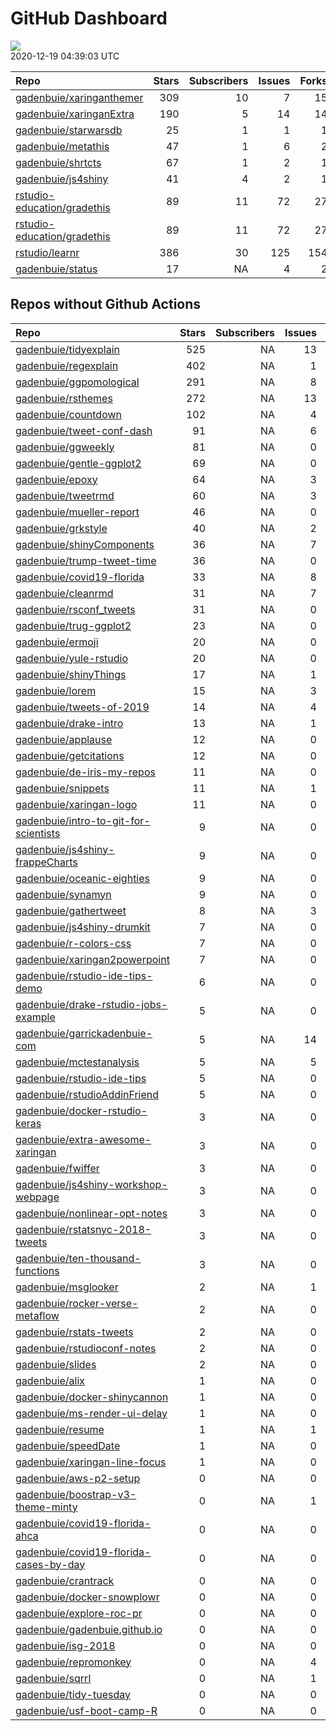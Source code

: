 GitHub Dashboard
================

![](https://github.com/gadenbuie/status/workflows/Render%20Status/badge.svg)  
2020-12-19 04:39:03 UTC

| Repo                                                                          | Stars | Subscribers | Issues | Forks | Status                                                                                                                                                       | Commit                                                                                                                                                                          |
| :---------------------------------------------------------------------------- | ----: | ----------: | -----: | ----: | :----------------------------------------------------------------------------------------------------------------------------------------------------------- | :------------------------------------------------------------------------------------------------------------------------------------------------------------------------------ |
| [gadenbuie/xaringanthemer](https://github.com/gadenbuie/xaringanthemer)       |   309 |          10 |      7 |    15 | [![](https://github.com/gadenbuie/xaringanthemer/workflows/tic/badge.svg)](https://github.com/gadenbuie/xaringanthemer/actions/runs/431889883)               | <a href="https://github.com/gadenbuie/xaringanthemer/commit/f2edaf0f256cb88171c80f26a1829e5fde4a274c" title="[ci] Dispatch events to gadenbuie/status">f2edaf</a>               |
| [gadenbuie/xaringanExtra](https://github.com/gadenbuie/xaringanExtra)         |   190 |           5 |     14 |    14 | [![](https://github.com/gadenbuie/xaringanExtra/workflows/tic/badge.svg)](https://github.com/gadenbuie/xaringanExtra/actions/runs/431881359)                 | <a href="https://github.com/gadenbuie/xaringanExtra/commit/93429efefb268a4df2f43935304a8f781f73ece8" title="[ci] tic::update_tic() and add status update step">93429e</a>       |
| [gadenbuie/starwarsdb](https://github.com/gadenbuie/starwarsdb)               |    25 |           1 |      1 |     1 | [![](https://github.com/gadenbuie/starwarsdb/workflows/tic/badge.svg)](https://github.com/gadenbuie/starwarsdb/actions/runs/431872834)                       | <a href="https://github.com/gadenbuie/starwarsdb/commit/bb52cb21155b280aa92cdd86de3c1c7b32e816bf" title="[ci] tic::update_tic() and add status update step">bb52cb</a>          |
| [gadenbuie/metathis](https://github.com/gadenbuie/metathis)                   |    47 |           1 |      6 |     2 | [![](https://github.com/gadenbuie/metathis/workflows/tic/badge.svg)](https://github.com/gadenbuie/metathis/actions/runs/431434277)                           | <a href="https://github.com/gadenbuie/metathis/commit/ea26bc9f4abe3a1abf9ea051ed2e7ae21143794e" title="[ci] tic::update_tic() and add status update step">ea26bc</a>            |
| [gadenbuie/shrtcts](https://github.com/gadenbuie/shrtcts)                     |    67 |           1 |      2 |     1 | [![](https://github.com/gadenbuie/shrtcts/workflows/tic/badge.svg)](https://github.com/gadenbuie/shrtcts/actions/runs/431435883)                             | <a href="https://github.com/gadenbuie/shrtcts/commit/c2103728f2b73619d9eebf48f2cf62605d53972f" title="[ci] tic::update_tic() and add status update step">c21037</a>             |
| [gadenbuie/js4shiny](https://github.com/gadenbuie/js4shiny)                   |    41 |           4 |      2 |     1 | [![](https://github.com/gadenbuie/js4shiny/workflows/tic/badge.svg)](https://github.com/gadenbuie/js4shiny/actions/runs/431438848)                           | <a href="https://github.com/gadenbuie/js4shiny/commit/280ed148f678103c91a3ece2f6a2986bffd2fea1" title="[ci] tic::update_tic() and add status update step">280ed1</a>            |
| [rstudio-education/gradethis](https://github.com/rstudio-education/gradethis) |    89 |          11 |     72 |    27 | [![](https://github.com/rstudio-education/gradethis/workflows/R-CMD-check/badge.svg)](https://github.com/rstudio-education/gradethis/actions/runs/431111254) | <a href="https://github.com/rstudio-education/gradethis/commit/a5a03ce6bbec84885eda37bd56b52597536e4dba" title="Remove unused code from testing pipe message">a5a03c</a>        |
| [rstudio-education/gradethis](https://github.com/rstudio-education/gradethis) |    89 |          11 |     72 |    27 | [![](https://github.com/rstudio-education/gradethis/workflows/pkgdown/badge.svg)](https://github.com/rstudio-education/gradethis/actions/runs/413382645)     | <a href="https://github.com/rstudio-education/gradethis/commit/b2d9ef55d3f68d3dcadae06df2fc213d87f2d30b" title="code_feedback() can accept character vectors (#182)">b2d9ef</a> |
| [rstudio/learnr](https://github.com/rstudio/learnr)                           |   386 |          30 |    125 |   154 | [![](https://github.com/rstudio/learnr/workflows/R-CMD-check/badge.svg)](https://github.com/rstudio/learnr/actions/runs/416410965)                           | <a href="https://github.com/rstudio/learnr/commit/bdb2c5238fb8b7c228ba7ad161a2168cae6b35f0" title="Count bytes instead of characters (#452)">bdb2c5</a>                         |
| [gadenbuie/status](https://github.com/gadenbuie/status)                       |    17 |          NA |      4 |     2 | [![](https://github.com/gadenbuie/status/workflows/Render%20Status/badge.svg)](https://github.com/gadenbuie/status/actions/runs/431898697)                   | <a href="https://github.com/gadenbuie/status/commit/c14272f8b6726d5403088f97a3f903ec3bdfa17b" title="Re-build status page">c14272</a>                                           |

## Repos without Github Actions

| Repo                                                                                                | Stars | Subscribers | Issues | Forks |
| :-------------------------------------------------------------------------------------------------- | ----: | ----------: | -----: | ----: |
| [gadenbuie/tidyexplain](https://github.com/gadenbuie/tidyexplain)                                   |   525 |          NA |     13 |    87 |
| [gadenbuie/regexplain](https://github.com/gadenbuie/regexplain)                                     |   402 |          NA |      1 |    20 |
| [gadenbuie/ggpomological](https://github.com/gadenbuie/ggpomological)                               |   291 |          NA |      8 |    16 |
| [gadenbuie/rsthemes](https://github.com/gadenbuie/rsthemes)                                         |   272 |          NA |     13 |    16 |
| [gadenbuie/countdown](https://github.com/gadenbuie/countdown)                                       |   102 |          NA |      4 |     7 |
| [gadenbuie/tweet-conf-dash](https://github.com/gadenbuie/tweet-conf-dash)                           |    91 |          NA |      6 |    50 |
| [gadenbuie/ggweekly](https://github.com/gadenbuie/ggweekly)                                         |    81 |          NA |      0 |     8 |
| [gadenbuie/gentle-ggplot2](https://github.com/gadenbuie/gentle-ggplot2)                             |    69 |          NA |      0 |    13 |
| [gadenbuie/epoxy](https://github.com/gadenbuie/epoxy)                                               |    64 |          NA |      3 |     4 |
| [gadenbuie/tweetrmd](https://github.com/gadenbuie/tweetrmd)                                         |    60 |          NA |      3 |     3 |
| [gadenbuie/mueller-report](https://github.com/gadenbuie/mueller-report)                             |    46 |          NA |      0 |    26 |
| [gadenbuie/grkstyle](https://github.com/gadenbuie/grkstyle)                                         |    40 |          NA |      2 |     6 |
| [gadenbuie/shinyComponents](https://github.com/gadenbuie/shinyComponents)                           |    36 |          NA |      7 |     3 |
| [gadenbuie/trump-tweet-time](https://github.com/gadenbuie/trump-tweet-time)                         |    36 |          NA |      0 |     0 |
| [gadenbuie/covid19-florida](https://github.com/gadenbuie/covid19-florida)                           |    33 |          NA |      8 |     9 |
| [gadenbuie/cleanrmd](https://github.com/gadenbuie/cleanrmd)                                         |    31 |          NA |      7 |     1 |
| [gadenbuie/rsconf\_tweets](https://github.com/gadenbuie/rsconf_tweets)                              |    31 |          NA |      0 |    13 |
| [gadenbuie/trug-ggplot2](https://github.com/gadenbuie/trug-ggplot2)                                 |    23 |          NA |      0 |     5 |
| [gadenbuie/ermoji](https://github.com/gadenbuie/ermoji)                                             |    20 |          NA |      0 |     1 |
| [gadenbuie/yule-rstudio](https://github.com/gadenbuie/yule-rstudio)                                 |    20 |          NA |      0 |     8 |
| [gadenbuie/shinyThings](https://github.com/gadenbuie/shinyThings)                                   |    17 |          NA |      1 |     1 |
| [gadenbuie/lorem](https://github.com/gadenbuie/lorem)                                               |    15 |          NA |      3 |     1 |
| [gadenbuie/tweets-of-2019](https://github.com/gadenbuie/tweets-of-2019)                             |    14 |          NA |      4 |     2 |
| [gadenbuie/drake-intro](https://github.com/gadenbuie/drake-intro)                                   |    13 |          NA |      1 |     4 |
| [gadenbuie/applause](https://github.com/gadenbuie/applause)                                         |    12 |          NA |      0 |     1 |
| [gadenbuie/getcitations](https://github.com/gadenbuie/getcitations)                                 |    12 |          NA |      0 |     3 |
| [gadenbuie/de-iris-my-repos](https://github.com/gadenbuie/de-iris-my-repos)                         |    11 |          NA |      0 |     0 |
| [gadenbuie/snippets](https://github.com/gadenbuie/snippets)                                         |    11 |          NA |      1 |     5 |
| [gadenbuie/xaringan-logo](https://github.com/gadenbuie/xaringan-logo)                               |    11 |          NA |      0 |     8 |
| [gadenbuie/intro-to-git-for-scientists](https://github.com/gadenbuie/intro-to-git-for-scientists)   |     9 |          NA |      0 |     1 |
| [gadenbuie/js4shiny-frappeCharts](https://github.com/gadenbuie/js4shiny-frappeCharts)               |     9 |          NA |      0 |     3 |
| [gadenbuie/oceanic-eighties](https://github.com/gadenbuie/oceanic-eighties)                         |     9 |          NA |      0 |     3 |
| [gadenbuie/synamyn](https://github.com/gadenbuie/synamyn)                                           |     9 |          NA |      0 |     0 |
| [gadenbuie/gathertweet](https://github.com/gadenbuie/gathertweet)                                   |     8 |          NA |      3 |     2 |
| [gadenbuie/js4shiny-drumkit](https://github.com/gadenbuie/js4shiny-drumkit)                         |     7 |          NA |      0 |     1 |
| [gadenbuie/r-colors-css](https://github.com/gadenbuie/r-colors-css)                                 |     7 |          NA |      0 |     2 |
| [gadenbuie/xaringan2powerpoint](https://github.com/gadenbuie/xaringan2powerpoint)                   |     7 |          NA |      0 |     1 |
| [gadenbuie/rstudio-ide-tips-demo](https://github.com/gadenbuie/rstudio-ide-tips-demo)               |     6 |          NA |      0 |     2 |
| [gadenbuie/drake-rstudio-jobs-example](https://github.com/gadenbuie/drake-rstudio-jobs-example)     |     5 |          NA |      0 |     0 |
| [gadenbuie/garrickadenbuie-com](https://github.com/gadenbuie/garrickadenbuie-com)                   |     5 |          NA |     14 |     4 |
| [gadenbuie/mctestanalysis](https://github.com/gadenbuie/mctestanalysis)                             |     5 |          NA |      5 |     2 |
| [gadenbuie/rstudio-ide-tips](https://github.com/gadenbuie/rstudio-ide-tips)                         |     5 |          NA |      0 |     2 |
| [gadenbuie/rstudioAddinFriend](https://github.com/gadenbuie/rstudioAddinFriend)                     |     5 |          NA |      0 |     1 |
| [gadenbuie/docker-rstudio-keras](https://github.com/gadenbuie/docker-rstudio-keras)                 |     3 |          NA |      0 |     1 |
| [gadenbuie/extra-awesome-xaringan](https://github.com/gadenbuie/extra-awesome-xaringan)             |     3 |          NA |      0 |     0 |
| [gadenbuie/fwiffer](https://github.com/gadenbuie/fwiffer)                                           |     3 |          NA |      0 |     0 |
| [gadenbuie/js4shiny-workshop-webpage](https://github.com/gadenbuie/js4shiny-workshop-webpage)       |     3 |          NA |      0 |     6 |
| [gadenbuie/nonlinear-opt-notes](https://github.com/gadenbuie/nonlinear-opt-notes)                   |     3 |          NA |      0 |     3 |
| [gadenbuie/rstatsnyc-2018-tweets](https://github.com/gadenbuie/rstatsnyc-2018-tweets)               |     3 |          NA |      0 |     0 |
| [gadenbuie/ten-thousand-functions](https://github.com/gadenbuie/ten-thousand-functions)             |     3 |          NA |      0 |     0 |
| [gadenbuie/msglooker](https://github.com/gadenbuie/msglooker)                                       |     2 |          NA |      1 |     0 |
| [gadenbuie/rocker-verse-metaflow](https://github.com/gadenbuie/rocker-verse-metaflow)               |     2 |          NA |      0 |     0 |
| [gadenbuie/rstats-tweets](https://github.com/gadenbuie/rstats-tweets)                               |     2 |          NA |      0 |     0 |
| [gadenbuie/rstudioconf-notes](https://github.com/gadenbuie/rstudioconf-notes)                       |     2 |          NA |      0 |     0 |
| [gadenbuie/slides](https://github.com/gadenbuie/slides)                                             |     2 |          NA |      0 |     2 |
| [gadenbuie/alix](https://github.com/gadenbuie/alix)                                                 |     1 |          NA |      0 |     0 |
| [gadenbuie/docker-shinycannon](https://github.com/gadenbuie/docker-shinycannon)                     |     1 |          NA |      0 |     0 |
| [gadenbuie/ms-render-ui-delay](https://github.com/gadenbuie/ms-render-ui-delay)                     |     1 |          NA |      0 |     0 |
| [gadenbuie/resume](https://github.com/gadenbuie/resume)                                             |     1 |          NA |      1 |     0 |
| [gadenbuie/speedDate](https://github.com/gadenbuie/speedDate)                                       |     1 |          NA |      0 |     1 |
| [gadenbuie/xaringan-line-focus](https://github.com/gadenbuie/xaringan-line-focus)                   |     1 |          NA |      0 |     0 |
| [gadenbuie/aws-p2-setup](https://github.com/gadenbuie/aws-p2-setup)                                 |     0 |          NA |      0 |     0 |
| [gadenbuie/boostrap-v3-theme-minty](https://github.com/gadenbuie/boostrap-v3-theme-minty)           |     0 |          NA |      1 |     1 |
| [gadenbuie/covid19-florida-ahca](https://github.com/gadenbuie/covid19-florida-ahca)                 |     0 |          NA |      0 |     0 |
| [gadenbuie/covid19-florida-cases-by-day](https://github.com/gadenbuie/covid19-florida-cases-by-day) |     0 |          NA |      0 |     0 |
| [gadenbuie/crantrack](https://github.com/gadenbuie/crantrack)                                       |     0 |          NA |      0 |     0 |
| [gadenbuie/docker-snowplowr](https://github.com/gadenbuie/docker-snowplowr)                         |     0 |          NA |      0 |     0 |
| [gadenbuie/explore-roc-pr](https://github.com/gadenbuie/explore-roc-pr)                             |     0 |          NA |      0 |     0 |
| [gadenbuie/gadenbuie.github.io](https://github.com/gadenbuie/gadenbuie.github.io)                   |     0 |          NA |      0 |     0 |
| [gadenbuie/isg-2018](https://github.com/gadenbuie/isg-2018)                                         |     0 |          NA |      0 |     0 |
| [gadenbuie/repromonkey](https://github.com/gadenbuie/repromonkey)                                   |     0 |          NA |      4 |     0 |
| [gadenbuie/sqrrl](https://github.com/gadenbuie/sqrrl)                                               |     0 |          NA |      1 |     1 |
| [gadenbuie/tidy-tuesday](https://github.com/gadenbuie/tidy-tuesday)                                 |     0 |          NA |      0 |     0 |
| [gadenbuie/usf-boot-camp-R](https://github.com/gadenbuie/usf-boot-camp-R)                           |     0 |          NA |      0 |     2 |

